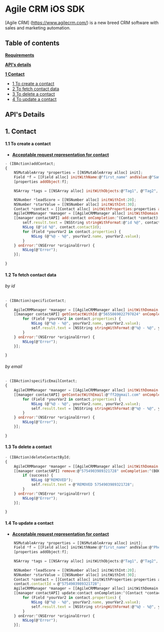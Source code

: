 Agile CRM iOS SDK
=================

[Agile CRM] (https://www.agilecrm.com/) is a new breed CRM software with sales and marketing automation.

Table of contents
---------------

**[Requirements](#requirements)**

**[API's details](#apis-details)**

**[1 Contact](#1-contact)**
  * [1 To create a contact](#11-to-create-a-contact)
  * [2 To fetch contact data](#12-to-fetch-contact-data)
  * [3 To delete a contact](#13-to-delete-a-contact)
  * [4 To update a contact](#14-to-update-a-contact)


API's Details
-------------
## 1. Contact
#### 1.1 To create a contact 

- [**Acceptable request representation for contact**](https://github.com/agilecrm/rest-api#acceptable-request-representation)

```javascript
- (IBAction)addContact;
{
    NSMutableArray *properties = [[NSMutableArray alloc] init];
    Field *f = [[Field alloc] initWithName:@"first_name" andValue:@"Sam" andType:@"SYSTEM"];
    [properties addObject:f];
    
    NSArray *tags = [[NSArray alloc] initWithObjects:@"Tag1", @"Tag2", nil];

    NSNumber *leadScore = [[NSNumber alloc] initWithInt:20];
    NSNumber *starValue = [[NSNumber alloc] initWithInt:30];
    Contact *contact = [[Contact alloc] initWithProperties:properties andTags:tags andLeadScore:leadScore andStarValue:starValue];
    AgileCRMManager *manager = [[AgileCRMManager alloc] initWithDomain:@"your_domain" andKey:@"your_rest_api_key" andEmail:@"your_email"];
    [[manager contactAPI] add:contact onCompletion:^(Contact *contact) {
        self.result.text = [NSString stringWithFormat:@"id %@", contact.contactId];
        NSLog (@"id %@", contact.contactId);
        for (Field *yourVar2 in contact.properties) {
            NSLog (@"%@ - %@", yourVar2.name, yourVar2.value);
        }
    } onError:^(NSError *originalError) {
        NSLog(@"Error");
    }];
    
}
```

#### 1.2 To fetch contact data

###### by id

```javascript
- (IBAction)specificContact;
{
    AgileCRMManager *manager = [[AgileCRMManager alloc] initWithDomain:@"your_domain" andKey:@"your_rest_api_key" andEmail:@"your_email"];
    [[manager contactAPI] getContactWithId:@"5655869022797824" onCompletion:^(Contact *contact) {
        for (Field *yourVar2 in contact.properties) {
            NSLog (@"%@ - %@", yourVar2.name, yourVar2.value);
            self.result.text = [NSString stringWithFormat:@"%@ - %@", yourVar2.name, yourVar2.value];
        }
    } onError:^(NSError *originalError) {
        NSLog(@"Error");
    }];
    
}
```
###### by email

```javascript
- (IBAction)specificEmailContact;
{
    AgileCRMManager *manager = [[AgileCRMManager alloc] initWithDomain:@"your_domain" andKey:@"your_rest_api_key" andEmail:@"your_email"];
    [[manager contactAPI] getContactWithEmail:@"ff2@gmail.com" onCompletion:^(Contact *contact) {
        for (Field *yourVar2 in contact.properties) {
            NSLog (@"%@ - %@", yourVar2.name, yourVar2.value);
            self.result.text = [NSString stringWithFormat:@"%@ - %@", yourVar2.name, yourVar2.value];
        }
    } onError:^(NSError *originalError) {
        NSLog(@"Error");
    }];
    
}
```

#### 1.3 To delete a contact

```javascript
- (IBAction)deleteContactById;
{
    AgileCRMManager *manager = [[AgileCRMManager alloc] initWithDomain:@"your_domain" andKey:@"your_rest_api_key" andEmail:@"your_email"];
    [[manager contactAPI] remove:@"5754903989321728" onCompletion:^(BOOL success) {
        if (success) {
            NSLog (@"REMOVED");
            self.result.text = @"REMOVED 5754903989321728";
        }
    } onError:^(NSError *originalError) {
        NSLog(@"Error");
    }];
    
}
```

#### 1.4 To update a contact 

- [**Acceptable request representation for contact**](https://github.com/agilecrm/rest-api#acceptable-request-representation-1)

```javascript
    NSMutableArray *properties = [[NSMutableArray alloc] init];
    Field *f = [[Field alloc] initWithName:@"first_name" andValue:@"Phelipe2" andType:@"SYSTEM"];
    [properties addObject:f];
    
    NSArray *tags = [[NSArray alloc] initWithObjects:@"Tag1", @"Tag2", nil];
    
    NSNumber *leadScore = [[NSNumber alloc] initWithInt:20];
    NSNumber *starValue = [[NSNumber alloc] initWithInt:30];
    Contact *contact = [[Contact alloc] initWithProperties:properties andTags:tags andLeadScore:leadScore andStarValue:starValue];
    contact.contactId = @"5754903989321728";
    AgileCRMManager *manager = [[AgileCRMManager alloc] initWithDomain:@"jasonwoodlif" andKey:@"kh6ads340aql34j6augl8ahbhj" andEmail:@"narayanrupraut@agilecrm.com"];
    [[manager contactAPI] update:contact onCompletion:^(Contact *contact) {
        for (Field *yourVar2 in contact.properties) {
            NSLog (@"%@ - %@", yourVar2.name, yourVar2.value);
            self.result.text = [NSString stringWithFormat:@"%@ - %@", yourVar2.name, yourVar2.value];
        }
    } onError:^(NSError *originalError) {
        NSLog(@"Error");
    }];
```
